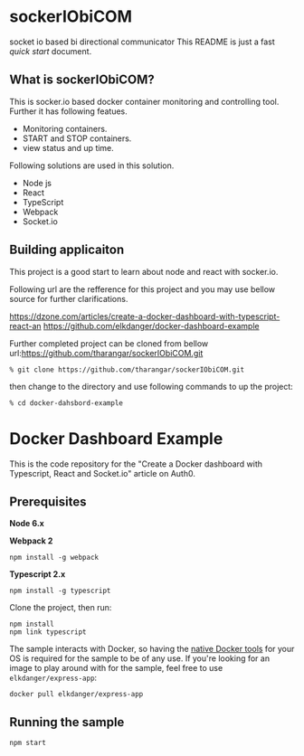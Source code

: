 # sockerIObiCOM
socket io based   bi directional communicator
This README is just a fast *quick start* document.

What is sockerIObiCOM?
--------------

This is socker.io based docker container monitoring and controlling tool. Further it has following featues.

* Monitoring containers.
* START and STOP containers.
* view status and up time.

Following solutions are used in this solution.


* Node js
* React
* TypeScript
* Webpack
* Socket.io


Building applicaiton
--------------------

This project is a good start to learn about node and react with socker.io.

Following url are the refference for this project and you may use bellow source for further clarifications.

https://dzone.com/articles/create-a-docker-dashboard-with-typescript-react-an
https://github.com/elkdanger/docker-dashboard-example

Further completed project can be cloned from bellow url:https://github.com/tharangar/sockerIObiCOM.git

    % git clone https://github.com/tharangar/sockerIObiCOM.git

then change to the directory and use following commands to up the project:

    % cd docker-dahsbord-example

# Docker Dashboard Example

This is the code repository for the "Create a Docker dashboard with Typescript, React and Socket.io" article on Auth0.

## Prerequisites

**Node 6.x**

**Webpack 2**

```
npm install -g webpack
```

**Typescript 2.x**

```
npm install -g typescript
```

Clone the project, then run:

```
npm install
npm link typescript
```

The sample interacts with Docker, so having the [native Docker tools](https://www.docker.com/) for your OS is required for the sample to be of any use. If you're looking for an image to play around with for the sample, feel free to use `elkdanger/express-app`:

`docker pull elkdanger/express-app`

## Running the sample

```
npm start
```


